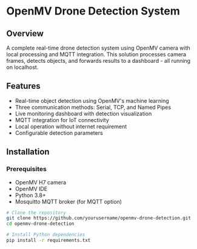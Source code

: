 # OpenMV Drone Detection System

## Overview
A complete real-time drone detection system using OpenMV camera with local processing and MQTT integration. This solution processes camera frames, detects objects, and forwards results to a dashboard - all running on localhost.

## Features
- Real-time object detection using OpenMV's machine learning
- Three communication methods: Serial, TCP, and Named Pipes
- Live monitoring dashboard with detection visualization
- MQTT integration for IoT connectivity
- Local operation without internet requirement
- Configurable detection parameters

## Installation

### Prerequisites
- OpenMV H7 camera
- OpenMV IDE
- Python 3.8+
- Mosquitto MQTT broker (for MQTT option)

```bash
# Clone the repository
git clone https://github.com/yourusername/openmv-drone-detection.git
cd openmv-drone-detection

# Install Python dependencies
pip install -r requirements.txt
```
